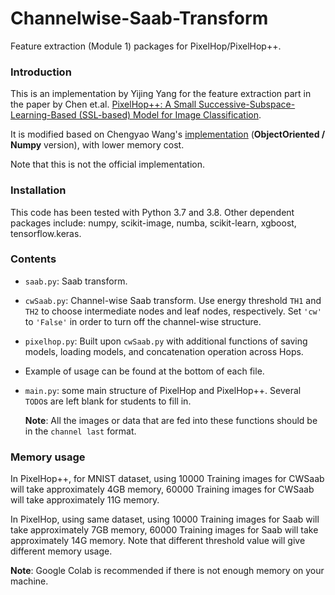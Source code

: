 # Channelwise-Saab-Transform
Feature extraction (Module 1) packages for PixelHop/PixelHop++.

### Introduction
This is an implementation by Yijing Yang for the feature extraction part in the paper by Chen et.al. [PixelHop++: A Small Successive-Subspace-Learning-Based (SSL-based) Model for Image Classification](https://arxiv.org/abs/2002.03141). 

It is modified based on Chengyao Wang's [implementation](https://github.com/ChengyaoWang/PixelHop-_c-wSaab) (**ObjectOriented / Numpy** version), with lower memory cost. 

Note that this is not the official implementation. 

### Installation
This code has been tested with Python 3.7 and 3.8. Other dependent packages include: numpy, scikit-image, numba, scikit-learn, xgboost, tensorflow.keras.

### Contents
* `saab.py`: Saab transform.
* `cwSaab.py`: Channel-wise Saab transform. Use energy threshold `TH1` and `TH2` to choose intermediate nodes and leaf nodes, respectively. Set `'cw'` to `'False'`  in order to turn off the channel-wise structure.
* `pixelhop.py`: Built upon `cwSaab.py` with additional functions of saving models, loading models, and concatenation operation across Hops.
* Example of usage can be found at the bottom of each file. 
* `main.py`: some main structure of PixelHop and PixelHop++. Several `TODO`s are left blank for students to fill in. 

  **Note**: All the images or data that are fed into these functions should be in the `channel last` format.
  
### Memory usage
In PixelHop++, for MNIST dataset, using 10000 Training images for CWSaab will take approximately 4GB memory, 60000 Training images for CWSaab will take approximately 11G memory.

In PixelHop, using same dataset, using 10000 Training images for Saab will take approximately 7GB memory, 60000 Training images for Saab will take approximately 14G memory. Note that different threshold value will give different memory usage.

  **Note**: Google Colab is recommended if there is not enough memory on your machine. 
